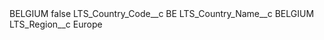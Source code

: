 <?xml version="1.0" encoding="UTF-8"?>
<CustomMetadata xmlns="http://soap.sforce.com/2006/04/metadata" xmlns:xsi="http://www.w3.org/2001/XMLSchema-instance" xmlns:xsd="http://www.w3.org/2001/XMLSchema">
    <label>BELGIUM</label>
    <protected>false</protected>
    <values>
        <field>LTS_Country_Code__c</field>
        <value xsi:type="xsd:string">BE</value>
    </values>
    <values>
        <field>LTS_Country_Name__c</field>
        <value xsi:type="xsd:string">BELGIUM</value>
    </values>
    <values>
        <field>LTS_Region__c</field>
        <value xsi:type="xsd:string">Europe</value>
    </values>
</CustomMetadata>
